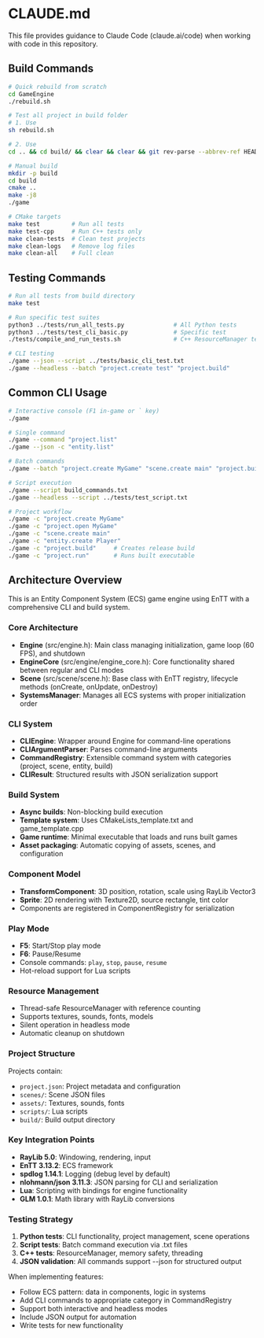 # CLAUDE.md

This file provides guidance to Claude Code (claude.ai/code) when working with code in this repository.

## Build Commands

```bash
# Quick rebuild from scratch
cd GameEngine
./rebuild.sh

# Test all project in build folder
# 1. Use
sh rebuild.sh

# 2. Use
cd .. && cd build/ && clear && clear && git rev-parse --abbrev-ref HEAD && git branch && git status && make test && make test-cpp

# Manual build
mkdir -p build
cd build
cmake ..
make -j8
./game

# CMake targets
make test         # Run all tests
make test-cpp     # Run C++ tests only
make clean-tests  # Clean test projects
make clean-logs   # Remove log files
make clean-all    # Full clean
```

## Testing Commands

```bash
# Run all tests from build directory
make test

# Run specific test suites
python3 ../tests/run_all_tests.py              # All Python tests
python3 ../tests/test_cli_basic.py             # Specific test
./tests/compile_and_run_tests.sh               # C++ ResourceManager tests

# CLI testing
./game --json --script ../tests/basic_cli_test.txt
./game --headless --batch "project.create test" "project.build"
```

## Common CLI Usage

```bash
# Interactive console (F1 in-game or ` key)
./game

# Single command
./game --command "project.list"
./game --json -c "entity.list"

# Batch commands
./game --batch "project.create MyGame" "scene.create main" "project.build"

# Script execution
./game --script build_commands.txt
./game --headless --script ../tests/test_script.txt

# Project workflow
./game -c "project.create MyGame"
./game -c "project.open MyGame"
./game -c "scene.create main"
./game -c "entity.create Player"
./game -c "project.build"     # Creates release build
./game -c "project.run"       # Runs built executable
```

## Architecture Overview

This is an Entity Component System (ECS) game engine using EnTT with a comprehensive CLI and build system.

### Core Architecture

- **Engine** (src/engine.h): Main class managing initialization, game loop (60 FPS), and shutdown
- **EngineCore** (src/engine/engine_core.h): Core functionality shared between regular and CLI modes
- **Scene** (src/scene/scene.h): Base class with EnTT registry, lifecycle methods (onCreate, onUpdate, onDestroy)
- **SystemsManager**: Manages all ECS systems with proper initialization order

### CLI System

- **CLIEngine**: Wrapper around Engine for command-line operations
- **CLIArgumentParser**: Parses command-line arguments
- **CommandRegistry**: Extensible command system with categories (project, scene, entity, build)
- **CLIResult**: Structured results with JSON serialization support

### Build System

- **Async builds**: Non-blocking build execution
- **Template system**: Uses CMakeLists_template.txt and game_template.cpp
- **Game runtime**: Minimal executable that loads and runs built games
- **Asset packaging**: Automatic copying of assets, scenes, and configuration

### Component Model

- **TransformComponent**: 3D position, rotation, scale using RayLib Vector3
- **Sprite**: 2D rendering with Texture2D, source rectangle, tint color
- Components are registered in ComponentRegistry for serialization

### Play Mode

- **F5**: Start/Stop play mode
- **F6**: Pause/Resume
- Console commands: `play`, `stop`, `pause`, `resume`
- Hot-reload support for Lua scripts

### Resource Management

- Thread-safe ResourceManager with reference counting
- Supports textures, sounds, fonts, models
- Silent operation in headless mode
- Automatic cleanup on shutdown

### Project Structure

Projects contain:
- `project.json`: Project metadata and configuration
- `scenes/`: Scene JSON files
- `assets/`: Textures, sounds, fonts
- `scripts/`: Lua scripts
- `build/`: Build output directory

### Key Integration Points

- **RayLib 5.0**: Windowing, rendering, input
- **EnTT 3.13.2**: ECS framework
- **spdlog 1.14.1**: Logging (debug level by default)
- **nlohmann/json 3.11.3**: JSON parsing for CLI and serialization
- **Lua**: Scripting with bindings for engine functionality
- **GLM 1.0.1**: Math library with RayLib conversions

### Testing Strategy

1. **Python tests**: CLI functionality, project management, scene operations
2. **Script tests**: Batch command execution via .txt files
3. **C++ tests**: ResourceManager, memory safety, threading
4. **JSON validation**: All commands support --json for structured output

When implementing features:
- Follow ECS pattern: data in components, logic in systems
- Add CLI commands to appropriate category in CommandRegistry
- Support both interactive and headless modes
- Include JSON output for automation
- Write tests for new functionality